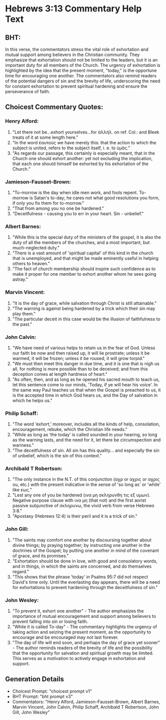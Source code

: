 # Hebrews 3:13 Commentary Help Text

## BHT:
In this verse, the commentators stress the vital role of exhortation and mutual support among believers in the Christian community. They emphasize that exhortation should not be limited to the leaders, but it is an important duty for all members of the Church. The urgency of exhortation is highlighted by the idea that the present moment, "today," is the opportune time for encouraging one another. The commentators also remind readers of the potential dangers of sin and the brevity of life, underscoring the need for constant exhortation to prevent spiritual hardening and ensure the perseverance of faith.

## Choicest Commentary Quotes:
### Henry Alford:
1. "Let there not be...exhort yourselves...for ἀλλήλ. on ref. Col.: and Bleek treats of it at some length here."
2. "In the word ἑαυτούς we have merely this: that the action to which the subject is united, refers to the subject itself, i. e. to ὑμᾶς."
3. "As regards our passage, this certainly is especially meant, that in the Church one should exhort another: yet not excluding the implication, that each one should himself be exhorted by his exhortation of the Church."

### Jamieson-Fausset-Brown:
1. "To-morrow is the day when idle men work, and fools repent. To-morrow is Satan's to-day; he cares not what good resolutions you form, if only you fix them for to-morrow."
2. "That from among you no one be hardened."
3. "Deceitfulness - causing you to err in your heart. Sin - unbelief."

### Albert Barnes:
1. "While this is the special duty of the ministers of the gospel, it is also the duty of all the members of the churches, and a most important, but much-neglected duty."
2. "There is a vast amount of 'spiritual capital' of this kind in the church that is unemployed, and that might be made eminently useful in helping others to heaven."
3. "The fact of church membership should inspire such confidence as to make it proper for one member to exhort another whom he sees going astray."

### Marvin Vincent:
1. "It is the day of grace, while salvation through Christ is still attainable."
2. "The warning is against being hardened by a trick which their sin may play them."
3. "The particular deceit in this case would be the illusion of faithfulness to the past."

### John Calvin:
1. "We have need of various helps to retain us in the fear of God. Unless our faith be now and then raised up, it will lie prostrate; unless it be warmed, it will be frozen; unless it be roused, it will grow torpid."
2. "We must then meet this danger in due time, and it is one that is nigh us all, for nothing is more possible than to be deceived; and from this deception comes at length hardness of heart."
3. "As often, then, and as long as he opened his sacred mouth to teach us, let this sentence come to our minds, 'Today, if ye will hear his voice'. In the same way Paul teaches us that when the Gospel is preached to us, it is the accepted time in which God hears us, and the Day of salvation in which he helps us."

### Philip Schaff:
1. "The word ‘exhort,’ moreover, includes all the kinds of help, consolation, encouragement, rebuke, which the Christian life needs."
2. "While as long as ‘the today’ is called sounded in your hearing, so long as the warning lasts, and the need for it, let there be circumspection and wariness."
3. "The deceitfulness of sin. All sin has this quality... and especially the sin of unbelief, which is the sin of this context."

### Archibald T Robertson:
1. "The only instance in the N.T. of this conjunction (αχρ or αχρις or αχρις ου, etc.) with the present indicative in the sense of 'so long as' or 'while' like εως."
2. "Lest any one of you be hardened (ινα μη σκληρυνθη τις εξ υμων). Negative purpose clause with ινα μη (that not) and the first aorist passive subjunctive of σκληρυνω, the vivid verb from verse Hebrews 3:8."
3. "Apostasy (Hebrews 12:4) is their peril and it is a trick of sin."

### John Gill:
1. "The saints may comfort one another by discoursing together about divine things; by praying together; by instructing one another in the doctrines of the Gospel; by putting one another in mind of the covenant of grace, and its promises."
2. "Exhortation should be done in love, with good and consolatory words, and in things, in which the saints are concerned, and do themselves regard."
3. "This shows that the phrase 'today' in Psalms 95:7 did not respect David's time only. Until the everlasting day appears, there will be a need for exhortations to prevent hardening through the deceitfulness of sin."

### John Wesley:
1. "To prevent it, exhort one another" - The author emphasizes the importance of mutual encouragement and support among believers to prevent falling into sin or losing faith.
2. "While it is called To-day" - The commentary highlights the urgency of taking action and seizing the present moment, as the opportunity to encourage and be encouraged may not last forever.
3. "The day of life will end soon, and perhaps the day of grace yet sooner" - The author reminds readers of the brevity of life and the possibility that the opportunity for salvation and spiritual growth may be limited. This serves as a motivation to actively engage in exhortation and support.


## Generation Details
- Choicest Prompt: "choicest prompt v1"
- BHT Prompt: "bht prompt v3"
- Commentators: "Henry Alford, Jamieson-Fausset-Brown, Albert Barnes, Marvin Vincent, John Calvin, Philip Schaff, Archibald T Robertson, John Gill, John Wesley"
